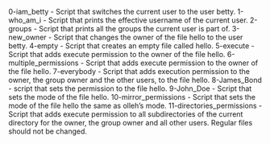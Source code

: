 0-iam_betty - Script that switches the current user to the user betty.
1-who_am_i - Script that prints the effective username of the current user.
2-groups - Script that prints all the groups the current user is part of.
3-new_owner - Script that changes the owner of the file hello to the user betty.
4-empty - Script that creates an empty file called hello.
5-execute - Script that adds execute permission to the owner of the file hello.
6-multiple_permissions - Script that adds execute permission to the owner of the file hello.
7-everybody - Script that adds execution permission to the owner, the group owner and the other users, to the file hello.
8-James_Bond - script that sets the permission to the file hello.
9-John_Doe - Script that sets the mode of the file hello.
10-mirror_permissions - Script that sets the mode of the file hello the same as olleh’s mode.
11-directories_permissions - Script that adds execute permission to all subdirectories of the current directory for the owner, the group owner and all other users. Regular files should not be changed.
